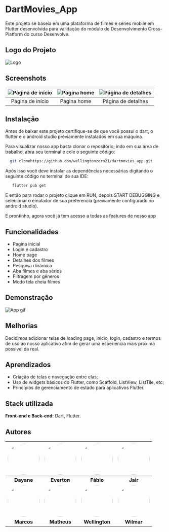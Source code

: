 # DartMovies_App

Este projeto se baseia em uma plataforma de filmes e séries mobile em Flutter desenvolvida para validação do módulo de Desenvolvimento Cross-Platform do curso Desenvolve.


## Logo do Projeto

![Logo](/assets/docs/logo_pequena.png)


## Screenshots

| ![Página de início](/assets/docs/Inicio.png) | ![Página home](/assets/docs/home.png) |![Página de detalhes](/assets/docs/details.png) |
|:---:|:---:|:---:|
| Página de início | Página home | Página de detalhes |


## Instalação

Antes de baixar este projeto certifique-se de que você possui o dart, o flutter e o android studio préviamente instalados em sua máquina.

Para visualizar nosso app basta clonar o repositório; indo em sua área de trabalho, abra seu terminal e cole o seguinte código:

```bash
  git clonehttps://github.com/wellingtonzero21/dartmovies_app.git
```
Após isso você deve instalar as dependências necessárias digitando o seguinte código no terminal de sua IDE:

```bash
   flutter pub get  
```

E então para rodar o projeto clique em RUN, depois START DEBUGGING e selecionar o emulador de sua preferencia (previamente configurado no android studio).

E prontinho, agora você já tem acesso a todas as features de nosso app
## Funcionalidades

- Pagina inicial
- Login e cadastro
- Home page
- Detalhes dos filmes
- Pesquisa dinâmica
- Aba filmes e aba séries 
- Filtragem por gêneros
- Modo tela cheia filmes


## Demonstração

![App gif](/assets/docs/dartmode.gif)


## Melhorias

Decidimos adicionar telas de loading page, inicio, login, cadastro e termos de uso ao nosso aplicativo afim de gerar uma esperiencia mais próxima possivel da real.



## Aprendizados

- Criação de telas e navegação entre elas;
- Uso de widgets básicos do Flutter, como Scaffold, ListView, ListTile, etc;
- Princípios de gerenciamento de estado para aplicativos
Flutter.
## Stack utilizada

**Front-end e Back-end:** Dart, Flutter.


## Autores

| [<img src="https://avatars.githubusercontent.com/u/132092648?v=4" width="100" height="100" style="border-radius:50%">](https://github.com/Dayane99) | [<img src="https://avatars.githubusercontent.com/u/102062191?v=4" width="100" height="100" style="border-radius:50%;">](https://github.com/Evertonaugustoet) | [<img src="https://avatars.githubusercontent.com/u/103072341?v=4" width="100" height="100" style="border-radius:50%;">](https://github.com/fabiorpaz) | [<img src="https://avatars.githubusercontent.com/u/109772332?v=4" width="100" height="100" style="border-radius:50%;">](https://github.com/jairrcarvalho) |
|:---:|:---:|:---:|:---:|
| **Dayane** | **Everton** | **Fábio** | **Jair** |
| [<img src="https://avatars.githubusercontent.com/u/127806006?v=4" width="100" height="100" style="border-radius:50%;">](https://github.com/MarcosBenHurSilva) | [<img src="https://avatars.githubusercontent.com/u/82989763?v=4" width="100" height="100" style="border-radius:50%;">](https://github.com/queirozmat) | [<img src="https://avatars.githubusercontent.com/u/137003398?v=4" width="100" height="100" style="border-radius:50%;">](https://github.com/wellingtonzero21)| [<img src="https://avatars.githubusercontent.com/u/17660137?v=4" width="100" height="100" style="border-radius:50%;">](https://github.com/elasawilmar7) |
| **Marcos** | **Matheus** | **Wellington** | **Wilmar** |
